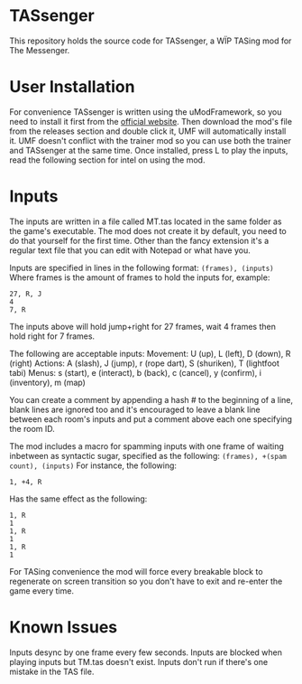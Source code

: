 ﻿
# TASsenger
This repository holds the source code for TASsenger, a WÏP TASing mod for The Messenger.

# User Installation
For convenience TASsenger is written using the uModFramework, so you need to install it first from the [official website](https://umodframework.com/download).
Then download the mod's file from the releases section and double click it, UMF will automatically install it.
UMF doesn't conflict with the trainer mod so you can use both the trainer and TASsenger at the same time.
Once installed, press L to play the inputs, read the following section for intel on using the mod.

# Inputs
The inputs are written in a file called MT.tas located in the same folder as the game's executable. The mod does not create it by default, you need to do that yourself for the first time. Other than the fancy extension it's a regular text file that you can edit with Notepad or what have you.

Inputs are specified in lines in the following format:
`(frames), (inputs)`
Where frames is the amount of frames to hold the inputs for, example:
```
27, R, J
4
7, R
```
The inputs above will hold jump+right for 27 frames, wait 4 frames then hold right for 7 frames.

The following are acceptable inputs:
Movement: U (up), L (left), D (down), R (right)
Actions: A (slash), J (jump), r (rope dart), S (shuriken), T (lightfoot tabi)
Menus: s (start), e (interact), b (back), c (cancel), y (confirm), i (inventory), m (map)

You can create a comment by appending a hash # to the beginning of a line, blank lines are ignored too and it's encouraged to leave a blank line between each room's inputs and put a comment above each one specifying the room ID.

The mod includes a macro for spamming inputs with one frame of waiting inbetween as syntactic sugar, specified as the following:
`(frames), +(spam count), (inputs)`
For instance, the following:
```
1, +4, R
```
Has the same effect as the following:
```
1, R
1
1, R
1
1, R
1
```

For TASing convenience the mod will force every breakable block to regenerate on screen transition so you don't have to exit and re-enter the game every time.

# Known Issues
Inputs desync by one frame every few seconds.
Inputs are blocked when playing inputs but TM.tas doesn't exist.
Inputs don't run if there's one mistake in the TAS file.